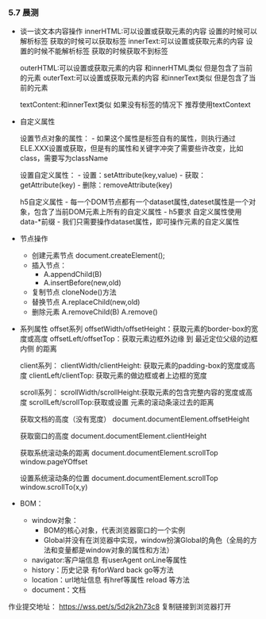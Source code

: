 ### 5.7 晨测
- 谈一谈文本内容操作
    innerHTML:可以设置或获取元素的内容  设置的时候可以解析标签 获取的时候可以获取标签
    innerText:可以设置或获取元素的内容 设置的时候不能解析标签 获取的时候获取不到标签

    outerHTML:可以设置或获取元素的内容 和innerHTML类似 但是包含了当前的元素
    outerText:可以设置或获取元素的内容 和innerText类似 但是包含了当前的元素

    textContent:和innerText类似 如果没有标签的情况下 推荐使用textContext

- 自定义属性

    设置节点对象的属性：
        - 如果这个属性是标签自有的属性，则执行通过 ELE.XXX设置或获取，但是有的属性和关键字冲突了需要些许改变，比如class，需要写为className

    设置自定义属性：
       - 设置：setAttribute(key,value)
       - 获取：getAttribute(key)
       - 删除：removeAttribute(key)

    h5自定义属性
        - 每一个DOM节点都有一个dataset属性,dateset属性是一个对象，包含了当前DOM元素上所有的自定义属性
        - h5要求 自定义属性使用data-*前缀
        - 我们只需要操作dataset属性，即可操作元素的自定义属性

- 节点操作
    - 创建元素节点 document.createElement();
    -  插入节点：
        - A.appendChild(B)
        - A.insertBefore(new,old)
    - 复制节点 cloneNode()方法
    - 替换节点  A.replaceChild(new,old)
    - 删除元素 A.removeChild(B)  A.remove()
    
- 系列属性
    offset系列
        offsetWidth/offsetHeight：获取元素的border-box的宽度或高度
        offsetLeft/offsetTop：获取元素边框外边缘 到 最近定位父级的边框内侧 的距离

    client系列：
        clientWidth/clientHeight: 获取元素的padding-box的宽度或高度
        clientLeft/clientTop: 获取元素的做边框或者上边框的宽度

    scroll系列：
        scrollWidth/scrollHeight:获取元素的包含完整内容的宽度或高度
        scrollLeft/scrollTop:获取或设置 元素的滚动条滚过去的距离

    获取文档的高度（没有宽度）
        document.documentElement.offsetHeight

    获取窗口的高度
        document.documentElement.clientHeight

    获取系统滚动条的距离
        document.documentElement.scrollTop
        window.pageYOffset
    
    设置系统滚动条的位置
        document.documentElement.scrollTop
        window.scrollTo(x,y)

-  BOM：
    - window对象：
        - BOM的核心对象，代表浏览器窗口的一个实例
        - Global并没有在浏览器中实现，window扮演Global的角色（全局的方法和变量都是window对象的属性和方法）
    - navigator:客户端信息 有userAgent onLine等属性
    - history：历史记录 有forWard back go等方法
    - location：url地址信息 有href等属性  reload 等方法
    - document：文档

作业提交地址：
https://wss.pet/s/5d2jk2h73c8 复制链接到浏览器打开


​    